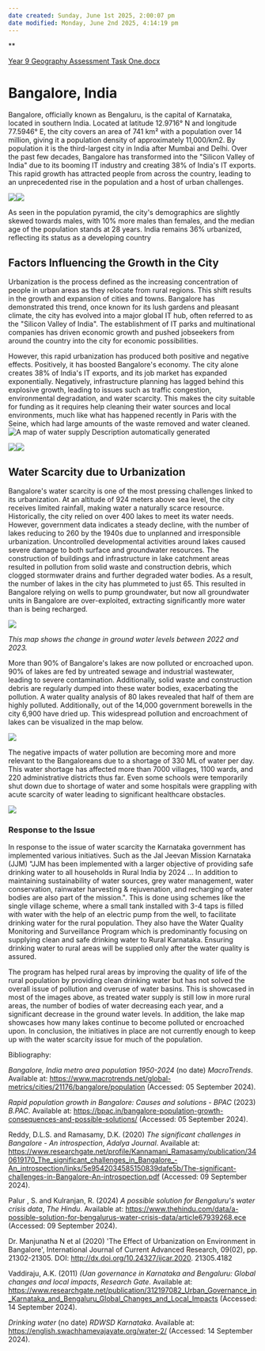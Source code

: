 ```yaml
---
date created: Sunday, June 1st 2025, 2:00:07 pm
date modified: Monday, June 2nd 2025, 4:14:19 pm
---
```


**

[Year 9 Geography Assessment Task One.docx](https://docs.google.com/document/u/0/d/1N0HVUd-GFSEuJrtVoND96ySsGC59fI4h/edit)
# Bangalore, India

Bangalore, officially known as Bengaluru, is the capital of Karnataka, located in southern India. Located at latitude 12.9716° N and longitude 77.5946° E, the city covers an area of 741 km² with a population over 14 million, giving it a population density of approximately 11,000/km2. By population it is the third-largest city in India after Mumbai and Delhi. Over the past few decades, Bangalore has transformed into the "Silicon Valley of India" due to its booming IT industry and creating 38% of India's IT exports. This rapid growth has attracted people from across the country, leading to an unprecedented rise in the population and a host of urban challenges.

![](file:///C:/Users/orsin/AppData/Local/Temp/msohtmlclip1/01/clip_image002.jpg)![](file:///C:/Users/orsin/AppData/Local/Temp/msohtmlclip1/01/clip_image004.gif)

As seen in the population pyramid, the city's demographics are slightly skewed towards males, with 10% more males than females, and the median age of the population stands at 28 years. India remains 36% urbanized, reflecting its status as a developing country

## Factors Influencing the Growth in the City

Urbanization is the process defined as the increasing concentration of people in urban areas as they relocate from rural regions. This shift results in the growth and expansion of cities and towns. Bangalore has demonstrated this trend, once known for its lush gardens and pleasant climate, the city has evolved into a major global IT hub, often referred to as the "Silicon Valley of India". The establishment of IT parks and multinational companies has driven economic growth and pushed jobseekers from around the country into the city for economic possibilities.

However, this rapid urbanization has produced both positive and negative effects. Positively, it has boosted Bangalore's economy. The city alone creates 38% of India's IT exports, and its job market has expanded exponentially. Negatively, infrastructure planning has lagged behind this explosive growth, leading to issues such as traffic congestion, environmental degradation, and water scarcity. This makes the city suitable for funding as it requires help cleaning their water sources and local environments, much like what has happened recently in Paris with the Seine, which had large amounts of the waste removed and water cleaned. ![A map of water supply
Description automatically generated](file:///C:/Users/orsin/AppData/Local/Temp/msohtmlclip1/01/clip_image006.jpg)

![](file:///C:/Users/orsin/AppData/Local/Temp/msohtmlclip1/01/clip_image008.jpg)![](file:///C:/Users/orsin/AppData/Local/Temp/msohtmlclip1/01/clip_image010.gif)

## Water Scarcity due to Urbanization

Bangalore's water scarcity is one of the most pressing challenges linked to its urbanization. At an altitude of 924 meters above sea level, the city receives limited rainfall, making water a naturally scarce resource. Historically, the city relied on over 400 lakes to meet its water needs. However, government data indicates a steady decline, with the number of lakes reducing to 260 by the 1940s due to unplanned and irresponsible urbanization. Uncontrolled developmental activities around lakes caused severe damage to both surface and groundwater resources. The construction of buildings and infrastructure in lake catchment areas resulted in pollution from solid waste and construction debris, which clogged stormwater drains and further degraded water bodies. As a result, the number of lakes in the city has plummeted to just 65. This resulted in Bangalore relying on wells to pump groundwater, but now all groundwater units in Bangalore are over-exploited, extracting significantly more water than is being recharged.

![](file:///C:/Users/orsin/AppData/Local/Temp/msohtmlclip1/01/clip_image012.jpg)

*This map shows the change in ground water levels between 2022 and 2023.*

More than 90% of Bangalore's lakes are now polluted or encroached upon. 90% of lakes are fed by untreated sewage and industrial wastewater, leading to severe contamination. Additionally, solid waste and construction debris are regularly dumped into these water bodies, exacerbating the pollution. A water quality analysis of 80 lakes revealed that half of them are highly polluted. Additionally, out of the 14,000 government borewells in the city 6,900 have dried up. This widespread pollution and encroachment of lakes can be visualized in the map below.

![](file:///C:/Users/orsin/AppData/Local/Temp/msohtmlclip1/01/clip_image014.jpg)

The negative impacts of water pollution are becoming more and more relevant to the Bangaloreans due to a shortage of 330 ML of water per day. This water shortage has affected more than 7000 villages, 1100 wards, and 220 administrative districts thus far. Even some schools were temporarily shut down due to shortage of water and some hospitals were grappling with acute scarcity of water leading to significant healthcare obstacles.

![](file:///C:/Users/orsin/AppData/Local/Temp/msohtmlclip1/01/clip_image016.gif)

### Response to the Issue

In response to the issue of water scarcity the Karnataka government has implemented various initiatives. Such as the Jal Jeevan Mission Karnataka (JJM) "JJM has been implemented with a larger objective of providing safe drinking water to all households in Rural India by 2024 … In addition to maintaining sustainability of water sources, grey water management, water conservation, rainwater harvesting & rejuvenation, and recharging of water bodies are also part of the mission.". This is done using schemes like the single village scheme, where a small tank installed with 3-4 taps is filled with water with the help of an electric pump from the well, to facilitate drinking water for the rural population. They also have the Water Quality Monitoring and Surveillance Program which is predominantly focusing on supplying clean and safe drinking water to Rural Karnataka. Ensuring drinking water to rural areas will be supplied only after the water quality is assured.

The program has helped rural areas by improving the quality of life of the rural population by providing clean drinking water but has not solved the overall issue of pollution and overuse of water basins. This is showcased in most of the images above, as treated water supply is still low in more rural areas, the number of bodies of water decreasing each year, and a significant decrease in the ground water levels. In addition, the lake map showcases how many lakes continue to become polluted or encroached upon. In conclusion, the initiatives in place are not currently enough to keep up with the water scarcity issue for much of the population.

Bibliography:

*Bangalore, India metro area population 1950-2024* (no date) *MacroTrends*. Available at: https://www.macrotrends.net/global-metrics/cities/21176/bangalore/population (Accessed: 05 September 2024).

*Rapid population growth in Bangalore: Causes and solutions - BPAC* (2023) *B.PAC*. Available at: https://bpac.in/bangalore-population-growth-consequences-and-possible-solutions/ (Accessed: 05 September 2024).

Reddy, D.L.S. and Ramasamy, D.K. (2020) *The significant challenges in Bangalore - An introspection*, *Adalya Journal*. Available at: https://www.researchgate.net/profile/Kannamani_Ramasamy/publication/340619170_The_significant_challenges_in_Bangalore_-An_introspection/links/5e9542034585150839dafe5b/The-significant-challenges-in-Bangalore-An-introspection.pdf (Accessed: 09 September 2024).

Palur , S. and Kulranjan, R. (2024) *A possible solution for Bengaluru's water crisis data*, *The Hindu*. Available at: https://www.thehindu.com/data/a-possible-solution-for-bengalurus-water-crisis-data/article67939268.ece (Accessed: 09 September 2024).

Dr. Manjunatha N et al (2020) 'The Effect of Urbanization on Environment in Bangalore', International Journal of Current Advanced Research, 09(02), pp. 21302-21305. DOI: http://dx.doi.org/10.24327/ijcar.2020. 21305.4182

Vaddiraju, A.K. (2011) *(Uan governance in Karnataka and Bengaluru: Global changes and local impacts*, *Research Gate*. Available at: https://www.researchgate.net/publication/312197082_Urban_Governance_in_Karnataka_and_Bengaluru_Global_Changes_and_Local_Impacts (Accessed: 14 September 2024).

*Drinking water* (no date) *RDWSD Karnataka*. Available at: https://english.swachhamevajayate.org/water-2/ (Accessed: 14 September 2024).